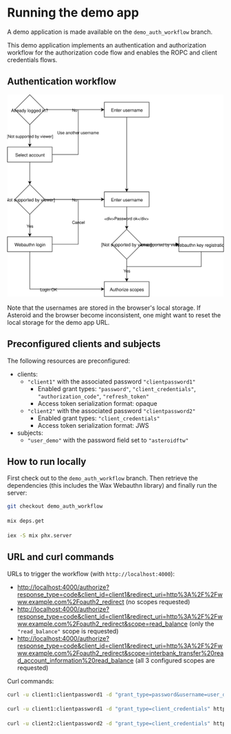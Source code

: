 # Running the demo app

A demo application is made available on the `demo_auth_workflow` branch.

This demo application implements an authentication and authorization workflow for
the authorization code flow and enables the ROPC and client credentials flows.

## Authentication workflow

![Asteroid architecture](../guides/media/demo-auth-workflow.svg)

Note that the usernames are stored in the browser's local storage. If Asteroid and the browser
become inconsistent, one might want to reset the local storage for the demo app URL.

## Preconfigured clients and subjects

The following resources are preconfigured:
- clients:
  - `"client1"` with the associated password `"clientpassword1"`
    - Enabled grant types: `"password"`, `"client_credentials"`, `"authorization_code"`,
    `"refresh_token"`
    - Access token serialization format: opaque
  - `"client2"` with the associated password `"clientpassword2"`
    - Enabled grant types: `"client_credentials"`
    - Access token serialization format: JWS
- subjects:
  - `"user_demo"` with the password field set to `"asteroidftw"`

## How to run locally

First check out to the `demo_auth_workflow` branch. Then retrieve the dependencies (this includes
the Wax Webauthn library) and finally run the server:

```bash
git checkout demo_auth_workflow

mix deps.get

iex -S mix phx.server
```

## URL and curl commands

URLs to trigger the workflow (with `http://localhost:4000`):
- [http://localhost:4000/authorize?response_type=code&client_id=client1&redirect_uri=http%3A%2F%2Fwww.example.com%2Foauth2_redirect](http://localhost:4000/authorize?response_type=code&client_id=client1&redirect_uri=http%3A%2F%2Fwww.example.com%2Foauth2_redirect)
(no scopes requested)
- [http://localhost:4000/authorize?response_type=code&client_id=client1&redirect_uri=http%3A%2F%2Fwww.example.com%2Foauth2_redirect&scope=read_balance](http://localhost:4000/authorize?response_type=code&client_id=client1&redirect_uri=http%3A%2F%2Fwww.example.com%2Foauth2_redirect&scope=read_balance)
(only the `"read_balance"` scope is requested)
- [http://localhost:4000/authorize?response_type=code&client_id=client1&redirect_uri=http%3A%2F%2Fwww.example.com%2Foauth2_redirect&scope=interbank_transfer%20read_account_information%20read_balance](http://localhost:4000/authorize?response_type=code&client_id=client1&redirect_uri=http%3A%2F%2Fwww.example.com%2Foauth2_redirect&scope=interbank_transfer%20read_account_information%20read_balance)
(all 3 configured scopes are requested)

Curl commands:

```bash
curl -u client1:clientpassword1 -d "grant_type=password&username=user_demo&password=asteroidftw" http://localhost:4001/api/oauth2/token | jq

curl -u client1:clientpassword1 -d "grant_type=client_credentials" http://localhost:4001/api/oauth2/token | jq

curl -u client2:clientpassword2 -d "grant_type=client_credentials" http://localhost:4001/api/oauth2/token | jq
```
